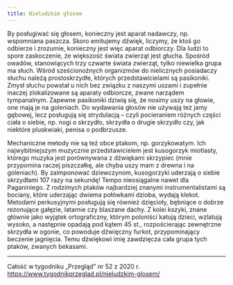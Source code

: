 ```yaml
---
title: Nieludzkim głosem
---
```

By posługiwać się głosem, konieczny jest aparat nadawczy, np. wspomniana paszcza. Skoro emitujemy dźwięk, liczymy, że ktoś go odbierze i zrozumie, konieczny jest więc aparat odbiorczy. Dla ludzi to spore zaskoczenie, że większość świata zwierząt jest głucha. Spośród owadów, stanowiących trzy czwarte świata zwierząt, tylko niewielka grupa ma słuch. Wśród sześcionożnych organizmów do nielicznych posiadaczy słuchu należą prostoskrzydłe, których przedstawicielami są pasikoniki. Zmysł słuchu powstał u nich bez związku z naszymi uszami i zupełnie inaczej zlokalizowane są aparaty odbiorcze, zwane narządem tympanalnym. Zapewne pasikoniki dziwią się, że nosimy uszy na głowie, one mają je na goleniach. Do wydawania głosów nie używają też jamy gębowej, lecz posługują się strydulacją – czyli pocieraniem różnych części ciała o siebie, np. nogi o skrzydło, skrzydła o drugie skrzydło czy, jak niektóre pluskwiaki, penisa o podbrzusze.

Mechaniczne metody nie są też obce ptakom, np. gorzykowatym. Ich najwybitniejszym muzycznie przedstawicielem jest kusogorzyk miotlasty, którego muzyka jest porównywana z dźwiękami skrzypiec (mnie przypomina raczej piszczałkę, ale chyba uszy mam z drewna i na goleniach). By zaimponować dziewczynom, kusogorzyki uderzają o siebie skrzydłami 107 razy na sekundę! Tempo nieosiągalne nawet dla Paganiniego. Z rodzimych ptaków najbardziej znanymi instrumentalistami są bociany, które uderzając dwiema połówkami dzioba, wydają klekot. Metodami perkusyjnymi posługują się również dzięcioły, bębniące o dobrze rezonujące gałęzie, latarnie czy blaszane dachy. Z kolei kszyki, znane głównie jako wyjątek ortograficzny, którym poloniści katują dzieci, wzlatują wysoko, a następnie opadają pod kątem 45 st., rozpościerając zewnętrzne skrzydła w ogonie, co powoduje dźwięczny furkot, przypominający beczenie jagnięcia. Temu dźwiękowi imię zawdzięcza cała grupa tych ptaków, zwanych bekasami.

***

Całość w tygodniku „Przegląd” nr 52 z 2020 r.  
<https://www.tygodnikprzeglad.pl/nieludzkim-glosem/>